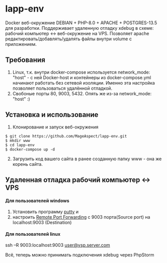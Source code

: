 # lapp-env
 Docker веб-окружение DEBIAN + PHP-8.0 + APACHE + POSTGRES-13.5 для разработки. Поддерживает удаленную отладку xdebug в схеме: рабочий компьютер <-> веб-окружение на VPS.
Позволяет apache редактировать/добавлять/удалять файлы внутри volume с приложением.  

## Требования
1) Linux, т.к. внутри docker-compose используется network_mode: "host" - с ней Docker-host и контейнеры из docker-compose.yml начинают работать без сетевой изоляции. Именно эта настройка позволяет пользоваться удалённой отладкой.
2) Свобоные порты 80, 9003, 5432. Опять же из-за network_mode: "host" :)

## Установка и использование

1) Клонирование и запуск веб-окружения
```
$ git clone https://github.com/MageAspect/lapp-env.git
$ mkdir www
$ cd lapp-env
$ docker-compose up -d
```
2) Загрузить код вашего сайта в ранее созданную папку www - она же корень сайта.

## Удаленная отладка рабочий компьютер <-> VPS

#### Для пользователей windows
1) Установить программу [putty](https://www.putty.org/) и 
2) настроить [Remote Port Forwarding](https://phoenixnap.com/kb/ssh-port-forwarding#ftoc-heading-6) с 9003 порта(Source port) на localhost:9003 (Destination)

#### Для пользователей linux
ssh –R 9003:localhost:9003 user@vsp.server.com

Всё, теперь можно принимать подключения xdebug через PhpStorm
